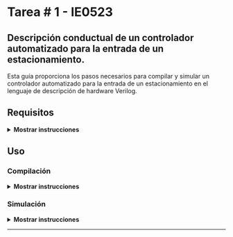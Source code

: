# Tarea \# 1 - IE0523

## Descripción conductual de un controlador automatizado para la entrada de un estacionamiento.

Esta guía proporciona los pasos necesarios para compilar y simular un controlador automatizado para la entrada de un estacionamiento en el lenguaje de descripción de hardware Verilog. 

## Requisitos

<details><summary><b>Mostrar instrucciones</b></summary>

* git
    ```bash
    sudo apt install git
    ```
* make
    ```bash
    sudo apt install make
    ```
* iverilog
    ```bash
    sudo apt install iverilog
    ```
* gtkwave
    ```bash
    sudo apt install gtkwave
    ```

</details>

## Uso
### Compilación

<details><summary><b>Mostrar instrucciones</b></summary>

1. Clona el repoistorio:
    ```bash
    https://github.com/Roger-505/tareas-ie0523
    ```

2. Genera las simulaciones
    ```bash
    make clean wave
    ```

</details>

### Simulación 
<details><summary><b>Mostrar instrucciones</b></summary>

Después de compilar el código fuente, se desplegará una ventana de `gtkwave` con las formas de onda de la simulación. 

<center>

![Alt text](./figs/sim.png)

</center>

</details>

---
